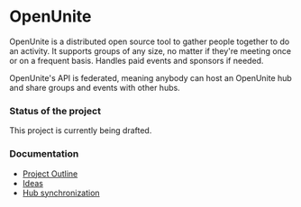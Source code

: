 # OpenUnite
OpenUnite is a distributed open source tool to gather people together to do an activity. It supports groups of any size, no matter if they're meeting once or on a frequent basis. Handles paid events and sponsors if needed.

OpenUnite's API is federated, meaning anybody can host an OpenUnite hub and share groups and events with other hubs.

### Status of the project
This project is currently being drafted.

### Documentation
* [Project Outline](https://github.com/openunite/openunite/wiki/Project-Outline)
* [Ideas](https://github.com/openunite/openunite/wiki/Ideas)
* [Hub synchronization](https://github.com/openunite/openunite/wiki/Hub-synchronization)
